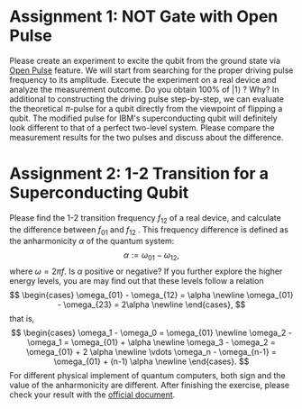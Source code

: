 # Assignment 1: NOT Gate with Open Pulse
Please create an experiment to excite the qubit from the ground state via [Open Pulse](https://qiskit.org/documentation/apidoc/pulse.html) feature. We will start from searching for the proper driving pulse frequency to its amplitude. Execute the experiment on a real device and analyze the measurement outcome. Do you obtain 100% of $|1\rangle$ ? Why?
In additional to constructing the driving pulse step-by-step, we can evaluate the theoretical $\pi$-pulse for a qubit directly from the viewpoint of flipping a qubit.
The modified pulse for IBM's superconducting qubit will definitely look different to that of a perfect two-level system. 
Please compare the measurement results for the two pulses and discuss about the difference.



# Assignment 2: 1-2 Transition for a Superconducting Qubit
Please find the 1-2 transition frequency  $f_{12}$  of a real device, and calculate the difference between  $f_{01}$  and  $f_{12}$ . This frequency difference is defined as the anharmonicity  $\alpha$  of the quantum system:
$$ \alpha := \omega_{01} - \omega_{12}, $$
where $\omega = 2\pi f$. Is $\alpha$ positive or negative? If you further explore the higher energy levels, you are may find out that these levels follow a relation
$$ \begin{cases}
\omega_{01} - \omega_{12} = \alpha \newline
\omega_{01} - \omega_{23} = 2\alpha \newline
\end{cases}, $$
that is,
$$ \begin{cases}
\omega_1 - \omega_0 = \omega_{01} \newline
\omega_2 - \omega_1 = \omega_{01} + \alpha \newline
\omega_3 - \omega_2 = \omega_{01} + 2 \alpha \newline
\vdots
\omega_n - \omega_{n-1} = \omega_{01} + (n-1) \alpha \newline
\end{cases}. $$
For different physical implement of quantum computers, both sign and the value of the anharmonicity are different. After finishing the exercise, please check your result with the [official document](https://quantum-computing.ibm.com/services?services=systems).
